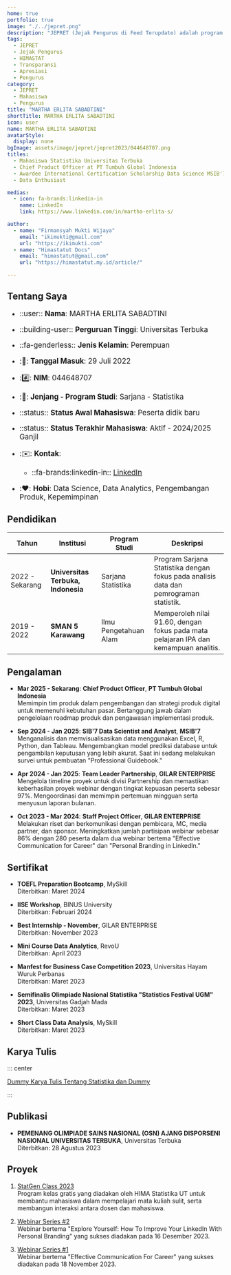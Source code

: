 ```yaml
---
home: true
portfolio: true
image: "./../jepret.png"
description: "JEPRET (Jejak Pengurus di Feed Terupdate) adalah program yang memberikan apresiasi kepada pengurus terdahulu atas kontribusinya selama masa jabatannya serta menyediakan transparansi mengenai pengurus yang sedang menjabat di HIMASTAT."
tags:
  - JEPRET
  - Jejak Pengurus
  - HIMASTAT
  - Transparansi
  - Apresiasi
  - Pengurus
category:
  - JEPRET
  - Mahasiswa
  - Pengurus
title: "MARTHA ERLITA SABADTINI"
shortTitle: MARTHA ERLITA SABADTINI
icon: user
name: MARTHA ERLITA SABADTINI
avatarStyle:
  display: none
bgImage: assets/image/jepret/jepret2023/044648707.png
titles:
  - Mahasiswa Statistika Universitas Terbuka
  - Chief Product Officer at PT Tumbuh Global Indonesia
  - Awardee International Certification Scholarship Data Science MSIB'7
  - Data Enthusiast

medias:
  - icon: fa-brands:linkedin-in
    name: LinkedIn
    link: https://www.linkedin.com/in/martha-erlita-s/

author:
  - name: "Firmansyah Mukti Wijaya"
    email: "ikimukti@gmail.com"
    url: "https://ikimukti.com"
  - name: "Himastatut Docs"
    email: "himastatut@gmail.com"
    url: "https://himastatut.my.id/article/"

---
```


## Tentang Saya

<div style="font-size: 1.2em">

- ::user:: **Nama**: MARTHA ERLITA SABADTINI
- ::building-user:: **Perguruan Tinggi**: Universitas Terbuka
- ::fa-genderless:: **Jenis Kelamin**: Perempuan
- ::calendar:: **Tanggal Masuk**: 29 Juli 2022
- ::hash:: **NIM**: 044648707
- ::book:: **Jenjang - Program Studi**: Sarjana - Statistika
- ::status:: **Status Awal Mahasiswa**: Peserta didik baru
- ::status:: **Status Terakhir Mahasiswa**: Aktif - 2024/2025 Ganjil
- ::envelope:: **Kontak**:
  - ::fa-brands:linkedin-in:: [LinkedIn](https://www.linkedin.com/in/martha-erlita-s/)

- ::heart:: **Hobi**: Data Science, Data Analytics, Pengembangan Produk, Kepemimpinan

</div>

## Pendidikan

| Tahun       | Institusi                        | Program Studi           | Deskripsi                                                               |
|-------------|-----------------------------------|-------------------------|-------------------------------------------------------------------------|
| 2022 - Sekarang | **Universitas Terbuka, Indonesia** | Sarjana Statistika       | Program Sarjana Statistika dengan fokus pada analisis data dan pemrograman statistik. |
| 2019 - 2022 | **SMAN 5 Karawang**               | Ilmu Pengetahuan Alam   | Memperoleh nilai 91.60, dengan fokus pada mata pelajaran IPA dan kemampuan analitis. |

## Pengalaman

- **Mar 2025 - Sekarang**: **Chief Product Officer**, **PT Tumbuh Global Indonesia**  
  Memimpin tim produk dalam pengembangan dan strategi produk digital untuk memenuhi kebutuhan pasar. Bertanggung jawab dalam pengelolaan roadmap produk dan pengawasan implementasi produk.

- **Sep 2024 - Jan 2025**: **SIB'7 Data Scientist and Analyst**, **MSIB'7**  
  Menganalisis dan memvisualisasikan data menggunakan Excel, R, Python, dan Tableau. Mengembangkan model prediksi database untuk pengambilan keputusan yang lebih akurat. Saat ini sedang melakukan survei untuk pembuatan "Professional Guidebook."

- **Apr 2024 - Jan 2025**: **Team Leader Partnership**, **GILAR ENTERPRISE**  
  Mengelola timeline proyek untuk divisi Partnership dan memastikan keberhasilan proyek webinar dengan tingkat kepuasan peserta sebesar 97%. Mengoordinasi dan memimpin pertemuan mingguan serta menyusun laporan bulanan.

- **Oct 2023 - Mar 2024**: **Staff Project Officer**, **GILAR ENTERPRISE**  
  Melakukan riset dan berkomunikasi dengan pembicara, MC, media partner, dan sponsor. Meningkatkan jumlah partisipan webinar sebesar 86% dengan 280 peserta dalam dua webinar bertema "Effective Communication for Career" dan "Personal Branding in LinkedIn."

## Sertifikat

- **TOEFL Preparation Bootcamp**, MySkill  
  Diterbitkan: Maret 2024  

- **IISE Workshop**, BINUS University  
  Diterbitkan: Februari 2024  

- **Best Internship - November**, GILAR ENTERPRISE  
  Diterbitkan: November 2023  

- **Mini Course Data Analytics**, RevoU  
  Diterbitkan: April 2023  

- **Manfest for Business Case Competition 2023**, Universitas Hayam Wuruk Perbanas  
  Diterbitkan: Maret 2023  

- **Semifinalis Olimpiade Nasional Statistika "Statistics Festival UGM" 2023**, Universitas Gadjah Mada  
  Diterbitkan: Maret 2023  

- **Short Class Data Analysis**, MySkill  
  Diterbitkan: Maret 2023  

## Karya Tulis

::: center

[Dummy Karya Tulis Tentang Statistika dan Dummy](mhs-044648707.md)

:::

## Publikasi

- **PEMENANG OLIMPIADE SAINS NASIONAL (OSN) AJANG DISPORSENI NASIONAL UNIVERSITAS TERBUKA**, Universitas Terbuka  
  Diterbitkan: 28 Agustus 2023  

## Proyek

1. [StatGen Class 2023](https://dummy-statgen.example.com)  
   Program kelas gratis yang diadakan oleh HIMA Statistika UT untuk membantu mahasiswa dalam mempelajari mata kuliah sulit, serta membangun interaksi antara dosen dan mahasiswa.

2. [Webinar Series #2](https://dummy-webinar2.example.com)  
   Webinar bertema "Explore Yourself: How To Improve Your LinkedIn With Personal Branding" yang sukses diadakan pada 16 Desember 2023.

3. [Webinar Series #1](https://dummy-webinar1.example.com)  
   Webinar bertema "Effective Communication For Career" yang sukses diadakan pada 18 November 2023.
